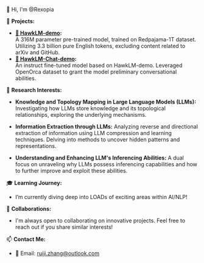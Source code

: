 👋 Hi, I'm @Rexopia

🚀 **Projects:**
- **[🤗 HawkLM-demo](https://huggingface.co/Rexopia/HawkLM-demo):**<br>
  A 316M parameter pre-trained model, trained on Redpajama-1T dataset. Utilizing 3.3 billion pure English tokens, excluding content related to arXiv and GitHub.
- **[🤗 HawkLM-Chat-demo](https://huggingface.co/Rexopia/HawkLM-Chat-demo):**<br>
  An instruct fine-tuned model based on HawkLM-demo. Leveraged OpenOrca dataset to grant the model preliminary conversational abilities.

🧠 **Research Interests:**

- **Knowledge and Topology Mapping in Large Language Models (LLMs):**
  Investigating how LLMs store knowledge and its topological relationships, exploring the underlying mechanisms.

- **Information Extraction through LLMs:**
  Analyzing reverse and directional extraction of information using LLM compression and learning techniques. Delving into methods to uncover hidden patterns and representations.

- **Understanding and Enhancing LLM's Inferencing Abilities:**
  A dual focus on unraveling why LLMs possess inferencing capabilities and how to further improve and exploit these abilities.

🎓 **Learning Journey:**
- I’m currently diving deep into LOADs of exciting areas within AI/NLP!

🤝 **Collaborations:**
- I'm always open to collaborating on innovative projects. Feel free to reach out if you share similar interests!

📫 **Contact Me:**
- 📧 Email: [ruiji.zhang@outlook.com](mailto:ruiji.zhang@outlook.com)
